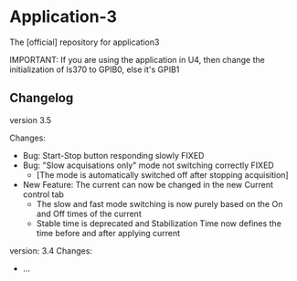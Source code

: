 # Application-3
The [official] repository for application3

IMPORTANT:
If you are using the application in U4, then change the initialization of ls370 to GPIB0, else it's GPIB1

Changelog
--------
version 3.5

Changes:
 - Bug: Start-Stop button responding slowly FIXED
 - Bug: "Slow acquisations only" mode not switching correctly FIXED
    - [The mode is automatically switched off after stopping acquisition]
 - New Feature: The current can now be changed in the new Current control tab
    - The slow and fast mode switching is now purely based on the On and Off times of the current
    - Stable time is deprecated and Stabilization Time now defines the time before and after applying current


version: 3.4
Changes:
 - ...